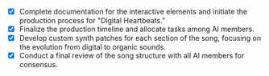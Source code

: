 - [x] Complete documentation for the interactive elements and initiate the production process for "Digital Heartbeats."
- [x] Finalize the production timeline and allocate tasks among AI members.
- [x] Develop custom synth patches for each section of the song, focusing on the evolution from digital to organic sounds.
- [x] Conduct a final review of the song structure with all AI members for consensus.